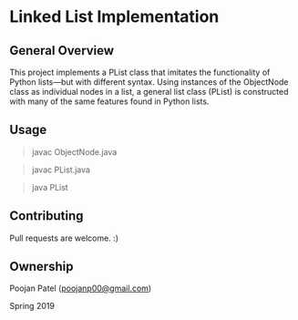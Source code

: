 # Linked List Implementation

## General Overview

This project implements a PList class that imitates the functionality of Python lists—but with different syntax. Using instances of the ObjectNode class as individual nodes in a list, a general list class (PList) is constructed with many of the same features found in Python lists.

## Usage

> javac ObjectNode.java 

> javac PList.java

> java PList



## Contributing
Pull requests are welcome. :)

## Ownership
Poojan Patel (poojanp00@gmail.com)

Spring 2019
